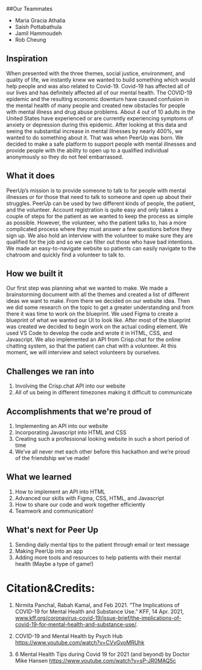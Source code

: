 ##Our Teammates
- Maria Gracia Athalia
- Saish Pottabathula
- Jamil Hammoudeh
- Rob Cheung

## Inspiration
When presented with the three themes, social justice, environment, and quality of life, we instantly knew we wanted to build something which would help people and was also related to Covid-19. Covid-19 has affected all of our lives and has definitely affected all of our mental health. The COVID-19 epidemic and the resulting economic downturn have caused confusion in the mental health of many people and created new obstacles for people with mental illness and drug abuse problems. About 4 out of 10 adults in the United States have experienced or are currently experiencing symptoms of anxiety or depression during this epidemic. After looking at this data and seeing the substantial increase in mental illnesses by nearly 400%, we wanted to do something about it. That was when PeerUp was born. We decided to make a safe platform to support people with mental illnesses and provide people with the ability to open up to a qualified individual anonymously so they do not feel embarrassed.


## What it does
PeerUp’s mission is to provide someone to talk to for people with mental illnesses or for those that need to talk to someone and open up about their struggles. PeerUp can be used by two different kinds of people, the patient, and the volunteer. Account registration is quite easy and only takes a couple of steps for the patient as we wanted to keep the process as simple as possible. However, the volunteer, who the patient talks to, has a more complicated process where they must answer a few questions before they sign up. We also hold an interview with the volunteer to make sure they are qualified for the job and so we can filter out those who have bad intentions. We made an easy-to-navigate website so patients can easily navigate to the chatroom and quickly find a volunteer to talk to.

## How we built it
Our first step was planning what we wanted to make. We made a brainstorming document with all the themes and created a list of different ideas we want to make. From there we decided on our website idea. Then we did some research on the topic to get a greater understanding and from there it was time to work on the blueprint. We used Figma to create a blueprint of what we wanted our UI to look like. After most of the blueprint was created we decided to begin work on the actual coding element. We used VS Code to develop the code and wrote it in HTML, CSS, and Javascript. We also implemented an API from Crisp.chat for the online chatting system, so that the patient can chat with a volunteer. At this moment, we will interview and select volunteers by ourselves.


## Challenges we ran into
1. Involving the Crisp.chat API into our website
2. All of us being in different timezones making it difficult to communicate

## Accomplishments that we're proud of
1. Implementing an API into our website
2. Incorporating Javascript into HTML and CSS
3. Creating such a professional looking website in such a short period of time
4. We’ve all never met each other before this hackathon and we’re proud of the friendship we've made!


## What we learned
1. How to implement an API into HTML
2. Advanced our skills with Figma, CSS, HTML, and Javascript
3. How to share our code and work together efficiently
4. Teamwork and communication!


## What's next for Peer Up 
1. Sending daily mental tips to the patient through email or text message
2. Making PeerUp into an app 
3. Adding more tools and resources to help patients with their mental health (Maybe a type of game!)

# Citation&Credits:
1. Nirmita Panchal, Rabah Kamal, and Feb 2021. “The Implications of COVID-19 for Mental Health and Substance Use.” KFF, 14 Apr. 2021, www.kff.org/coronavirus-covid-19/issue-brief/the-implications-of-covid-19-for-mental-health-and-substance-use/. 

2. COVID-19 and Mental Health by Psych Hub
https://www.youtube.com/watch?v=CVvGvoMRUhk

3. 6 Mental Health Tips during Covid 19 for 2021 (and beyond) by Doctor Mike Hansen
https://www.youtube.com/watch?v=sP-JR0MAQ5c


